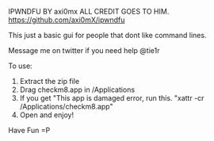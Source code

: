 IPWNDFU BY axi0mx ALL CREDIT GOES TO HIM. https://github.com/axi0mX/ipwndfu

This just a basic gui for people that dont like command lines.

Message me on twitter if you need help @tie1r


To use:
1. Extract the zip file
2. Drag checkm8.app in /Applications
3. If you get "This app is damaged error, run this. "xattr -cr /Applications/checkm8.app"
4. Open and enjoy!


Have Fun =P
